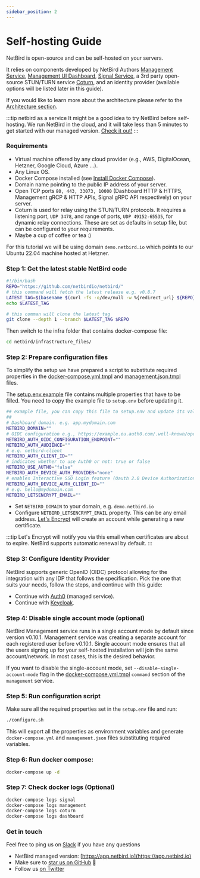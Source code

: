 ```yaml
---
sidebar_position: 2
---
```


# Self-hosting Guide

NetBird is open-source and can be self-hosted on your servers.

It relies on components developed by NetBird Authors [Management Service](https://github.com/netbirdio/netbird/tree/main/management), [Management UI Dashboard](https://github.com/netbirdio/dashboard), [Signal Service](https://github.com/netbirdio/netbird/tree/main/signal),
a 3rd party open-source STUN/TURN service [Coturn](https://github.com/coturn/coturn), and an identity provider (available options will be listed later in this guide).

If you would like to learn more about the architecture please refer to the [Architecture section](/overview/architecture).

:::tip netbird as a service
It might be a good idea to try NetBird before self-hosting. 
We run NetBird in the cloud, and it will take less than 5 minutes to get started with our managed version. [Check it out!](https://netbird.io/pricing)
:::

### Requirements

- Virtual machine offered by any cloud provider (e.g., AWS, DigitalOcean, Hetzner, Google Cloud, Azure ...).
- Any Linux OS.
- Docker Compose installed (see [Install Docker Compose](https://docs.docker.com/compose/install/)).
- Domain name pointing to the public IP address of your server.
- Open TCP ports ```80, 443, 33073, 10000``` (Dashboard HTTP & HTTPS, Management gRCP & HTTP APIs, Signal gRPC API respectively) on your server.
- Coturn is used for relay using the STUN/TURN protocols. It requires a listening port, `UDP 3478`, and range of ports, `UDP 49152-65535`, for dynamic relay connections. These are set as defaults in setup file, but can be configured to your requirements.
- Maybe a cup of coffee or tea :)

For this tutorial we will be using domain ```demo.netbird.io``` which points to our Ubuntu 22.04 machine hosted at Hetzner.

### Step 1: Get the latest stable NetBird code

```bash 
#!/bin/bash
REPO="https://github.com/netbirdio/netbird/"
# this command will fetch the latest release e.g. v0.8.7
LATEST_TAG=$(basename $(curl -fs -o/dev/null -w %{redirect_url} ${REPO}releases/latest))
echo $LATEST_TAG

# this comman will clone the latest tag
git clone --depth 1 --branch $LATEST_TAG $REPO
```

Then switch to the infra folder that contains docker-compose file:

```bash 
cd netbird/infrastructure_files/
```
### Step 2:  Prepare configuration files

To simplify the setup we have prepared a script to substitute required properties in the [docker-compose.yml.tmpl](https://github.com/netbirdio/netbird/tree/main/infrastructure_files/docker-compose.yml.tmpl) and [management.json.tmpl](https://github.com/netbirdio/netbird/tree/main/infrastructure_files/management.json.tmpl) files.

The [setup.env.example](https://github.com/netbirdio/netbird/tree/main/infrastructure_files/setup.env.example) file contains multiple properties that have to be filled. You need to copy the example file to `setup.env` before updating it.

```bash
## example file, you can copy this file to setup.env and update its values
##
# Dashboard domain. e.g. app.mydomain.com
NETBIRD_DOMAIN=""
# OIDC configuration e.g., https://example.eu.auth0.com/.well-known/openid-configuration
NETBIRD_AUTH_OIDC_CONFIGURATION_ENDPOINT=""
NETBIRD_AUTH_AUDIENCE=""
# e.g. netbird-client
NETBIRD_AUTH_CLIENT_ID=""
# indicates whether to use Auth0 or not: true or false
NETBIRD_USE_AUTH0="false"
NETBIRD_AUTH_DEVICE_AUTH_PROVIDER="none"
# enables Interactive SSO Login feature (Oauth 2.0 Device Authorization Flow)
NETBIRD_AUTH_DEVICE_AUTH_CLIENT_ID=""
# e.g. hello@mydomain.com
NETBIRD_LETSENCRYPT_EMAIL=""
```

- Set ```NETBIRD_DOMAIN``` to your domain, e.g.  `demo.netbird.io`
- Configure ```NETBIRD_LETSENCRYPT_EMAIL``` property.
  This can be any email address. [Let's Encrypt](https://letsencrypt.org/) will create an account while generating a new certificate.

:::tip
Let's Encrypt will notify you via this email when certificates are about to expire. NetBird supports automatic renewal by default.
:::

### Step 3: Configure Identity Provider

NetBird supports generic OpenID (OIDC) protocol allowing for the integration with any IDP that follows the specification.
Pick the one that suits your needs, follow the steps, and continue with this guide:

- Continue with [Auth0](/integrations/identity-providers/self-hosted/using-netbird-with-auth0) (managed service).
- Continue with [Keycloak](/integrations/identity-providers/self-hosted/using-netbird-with-keycloak).

### Step 4: Disable single account mode (optional)

NetBird Management service runs in a single account mode by default since version v0.10.1. 
Management service was creating a separate account for each registered user before v0.10.1. 
Single account mode ensures that all the users signing up for your self-hosted installation will join the same account/network.
In most cases, this is the desired behavior. 

If you want to disable the single-account mode, set `--disable-single-account-mode` flag in the 
[docker-compose.yml.tmpl](https://github.com/netbirdio/netbird/tree/main/infrastructure_files/docker-compose.yml.tmpl) 
`command` section of the `management` service.

### Step 5: Run configuration script
Make sure all the required properties set in the ```setup.env``` file and run:

 ```bash
 ./configure.sh
 ```

This will export all the properties as environment variables and generate ```docker-compose.yml``` and ```management.json``` files substituting required variables.

### Step 6: Run docker compose:

```bash
docker-compose up -d
```
### Step 7: Check docker logs (Optional)

 ```bash
 docker-compose logs signal
 docker-compose logs management
 docker-compose logs coturn
 docker-compose logs dashboard
```

### Get in touch

Feel free to ping us on [Slack](https://join.slack.com/t/netbirdio/shared_invite/zt-vrahf41g-ik1v7fV8du6t0RwxSrJ96A) if you have any questions

- NetBird managed version: [https://app.netbird.io](https://app.netbird.io)
- Make sure to [star us on GitHub](https://github.com/netbirdio/netbird) :pray:
- Follow us [on Twitter](https://twitter.com/netbird)
